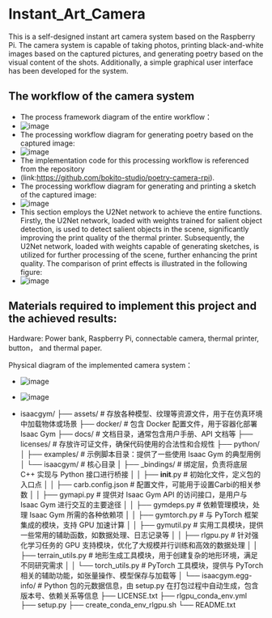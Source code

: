 # Instant_Art_Camera
This is a self-designed instant art camera system based on the Raspberry Pi. The camera system is capable of taking photos, printing black-and-white images based on the captured pictures, and generating poetry based on the visual content of the shots. Additionally, a simple graphical user interface has been developed for the system.

## The workflow of the camera system
* The process framework diagram of the entire workflow：
* ![image](https://github.com/user-attachments/assets/0b095bfc-f16f-4013-9081-583b622c1b7e)
* The processing workflow diagram for generating poetry based on the captured image:
* ![image](https://github.com/user-attachments/assets/de79295d-256f-4186-ab24-1d49cfe0c4f9)
* The implementation code for this processing workflow is referenced from the repository
* (link:https://github.com/bokito-studio/poetry-camera-rpi).
* The processing workflow diagram for generating and printing a sketch of the captured image:
* ![image](https://github.com/user-attachments/assets/3841a91d-c109-45a3-8e42-7d3cd31a7976)
* This section employs the U2Net network to achieve the entire functions. Firstly, the U2Net network, loaded with weights trained for salient object detection, is used to detect salient objects in the scene, significantly improving the print quality of the thermal printer. Subsequently, the U2Net network, loaded with weights capable of generating sketches, is utilized for further processing of the scene, further enhancing the print quality. The comparison of print effects is illustrated in the following figure:
* ![image](https://github.com/user-attachments/assets/7605a5c2-6f14-4aaf-852b-34040ec8b694)

## Materials required to implement this project and the achieved results:

Hardware: Power bank, Raspberry Pi, connectable camera, thermal printer, button， and thermal paper.

Physical diagram of the implemented camera system：
* ![image](https://github.com/user-attachments/assets/0fafbcd0-c187-4226-905b-e425479842e0)
* ![image](https://github.com/user-attachments/assets/fe1d01b7-61f5-4104-ad08-7e255d0bcaae)

* isaacgym/
├── assets/   # 存放各种模型、纹理等资源文件，用于在仿真环境中加载物体或场景
├── docker/   # 包含 Docker 配置文件，用于容器化部署 Isaac Gym
├── docs/   # 文档目录，通常包含用户手册、API 文档等
├── licenses/  # 存放许可证文件，确保代码使用的合法性和合规性
├── python/ 
│   ├── examples/   # 示例脚本目录：提供了一些使用 Isaac Gym 的典型用例
│   └── isaacgym/   # 核心目录
│       ├── _bindings/  # 绑定层，负责将底层 C++ 实现与 Python 接口进行桥接
│       │   ├── __init__.py  # 初始化文件，定义包的入口点
│       │   ├── carb.config.json  # 配置文件，可能用于设置Carbi的相关参数
│       │   ├── gymapi.py  # 提供对 Isaac Gym API 的访问接口，是用户与 Isaac Gym 进行交互的主要途径
│       │   ├── gymdeps.py  # 依赖管理模块，处理 Isaac Gym 所需的各种依赖项
│       │   ├── gymtorch.py  # 与 PyTorch 框架集成的模块，支持 GPU 加速计算
│       │   ├── gymutil.py  # 实用工具模块，提供一些常用的辅助函数，如数据处理、日志记录等
│       │   ├── rlgpu.py  # 针对强化学习任务的 GPU 支持模块，优化了大规模并行训练和高效的数据处理
│       │   ├── terrain_utils.py  # 地形生成工具模块，用于创建复杂的地形环境，满足不同研究需求
│       │   └── torch_utils.py  # PyTorch 工具模块，提供与 PyTorch 相关的辅助功能，如张量操作、模型保存与加载等
│       └── isaacgym.egg-info/  # Python 包的元数据信息，由 setup.py 在打包过程中自动生成，包含版本号、依赖关系等信息
├── LICENSE.txt
├── rlgpu_conda_env.yml
├── setup.py
├── create_conda_env_rlgpu.sh
└── README.txt
